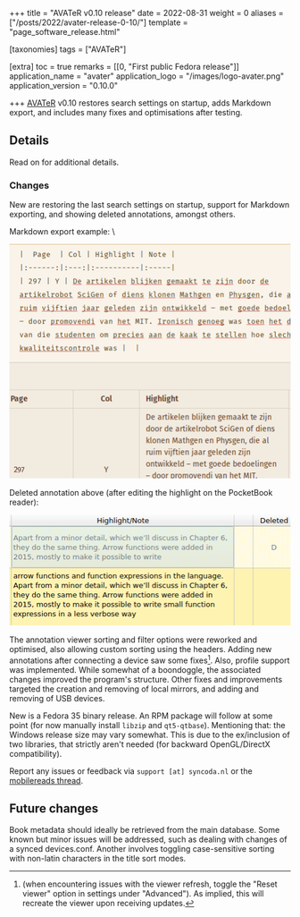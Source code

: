 +++
title = "AVATeR v0.10 release"
date = 2022-08-31
weight = 0
aliases = ["/posts/2022/avater-release-0-10/"]
template = "page_software_release.html"

[taxonomies]
tags = ["AVATeR"]

[extra]
toc = true
remarks = [[0, "First public Fedora release"]]
application_name = "avater"
application_logo = "/images/logo-avater.png"
application_version = "0.10.0"

+++
[AVATeR](/software/avater/) v0.10 restores search settings on startup, adds Markdown export, and includes many fixes and optimisations after testing.

<!-- more -->

## Details

Read on for additional details.

### Changes
New are restoring the last search settings on startup, support for Markdown exporting, and showing deleted annotations, amongst others. 

Markdown export example: \

![](avater-screenshot-Markdown-export.png)


Deleted annotation above (after editing the highlight on the PocketBook reader):

![](avater-screenshot-showDeleted.png)


The annotation viewer sorting and filter options were reworked and optimised, also allowing custom sorting using the headers. Adding new annotations after connecting a device saw some fixes[^1]. Also, profile support was implemented. While somewhat of a boondoggle, the associated changes improved the program's structure. Other fixes and improvements targeted the creation and removing of local mirrors, and adding and removing of USB devices.

New is a Fedora 35 binary release. An RPM package will follow at some point (for now manually install `libzip` and `qt5-qtbase`). Mentioning that: the Windows release size may vary somewhat. This is due to the ex/inclusion of two libraries, that strictly aren't needed (for backward OpenGL/DirectX compatibility).

Report any issues or feedback via `support [at] syncoda.nl` or the [mobilereads thread](https://www.mobileread.com/forums/showthread.php?t=345428).



## Future changes

Book metadata should ideally be retrieved from the main database. Some known but minor issues will be addressed, such as dealing with changes of a synced devices.conf. Another involves toggling case-sensitive sorting with non-latin characters in the title sort modes.


[^1]: (when encountering issues with the viewer refresh, toggle the "Reset viewer" option in settings under "Advanced"). As implied, this will recreate the viewer upon receiving updates.
